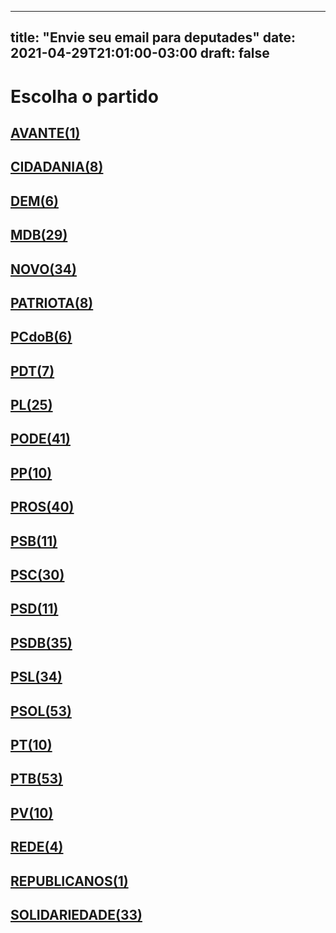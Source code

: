 
---
title: "Envie seu email para deputades"
date: 2021-04-29T21:01:00-03:00
draft: false
---
<h1>Escolha o partido</h1>
<h2><a href="mailto:dep.sebastiaooliveira@camara.leg.br,"> AVANTE(1) </a></h2><h2><a href="mailto:dep.chiquinhobrazao@camara.leg.br,dep.greyceelias@camara.leg.br,dep.luistibe@camara.leg.br,dep.tito@camara.leg.br,dep.andrejanones@camara.leg.br,dep.ledasadala@camara.leg.br,dep.pastorsargentoisidorio@camara.leg.br,dep.davitoria@camara.leg.br,"> CIDADANIA(8) </a></h2><h2><a href="mailto:dep.alexmanente@camara.leg.br,dep.danielcoelho@camara.leg.br,dep.paulabelmonte@camara.leg.br,dep.arnaldojardim@camara.leg.br,dep.rubensbueno@camara.leg.br,dep.luismiranda@camara.leg.br,"> DEM(6) </a></h2><h2><a href="mailto:dep.bilacpinto@camara.leg.br,dep.sostenescavalcante@camara.leg.br,dep.helioleite@camara.leg.br,dep.professoradorinhaseabrarezende@camara.leg.br,dep.anibalgomes@camara.leg.br,dep.fernandocoelhofilho@camara.leg.br,dep.igorkannario@camara.leg.br,dep.kimkataguiri@camara.leg.br,dep.geninhozuliani@camara.leg.br,dep.normaayub@camara.leg.br,dep.rodrigomaia@camara.leg.br,dep.olivalmarques@camara.leg.br,dep.arthuroliveiramaia@camara.leg.br,dep.elicorreafilho@camara.leg.br,dep.elmarnascimento@camara.leg.br,dep.josemarioschreiner@camara.leg.br,dep.dr.zachariascalil@camara.leg.br,dep.pauloazi@camara.leg.br,dep.juninhodopneu@camara.leg.br,dep.alanrick@camara.leg.br,dep.carloshenriquegaguim@camara.leg.br,dep.marcossoares@camara.leg.br,dep.efraimfilho@camara.leg.br,dep.juscelinofilho@camara.leg.br,dep.alexandreleite@camara.leg.br,dep.leurlomantojunior@camara.leg.br,dep.pedrolupion@camara.leg.br,dep.davidsoares@camara.leg.br,dep.rogeriopeninhamendonca@camara.leg.br,"> MDB(29) </a></h2><h2><a href="mailto:dep.marciobiolchi@camara.leg.br,dep.flavianomelo@camara.leg.br,dep.maurolopes@camara.leg.br,dep.giovanifeltes@camara.leg.br,dep.gutembergreis@camara.leg.br,dep.carloschiodini@camara.leg.br,dep.sergiosouza@camara.leg.br,dep.mosesrodrigues@camara.leg.br,dep.celsomaldaner@camara.leg.br,dep.fabioreis@camara.leg.br,dep.walteralves@camara.leg.br,dep.herciliocoelhodiniz@camara.leg.br,dep.dulcemiranda@camara.leg.br,dep.josepriante@camara.leg.br,dep.alceumoreira@camara.leg.br,dep.viniciusfarah@camara.leg.br,dep.juarezcosta@camara.leg.br,dep.osmarterra@camara.leg.br,dep.elcionebarbalho@camara.leg.br,dep.joaomarcelosouza@camara.leg.br,dep.baleiarossi@camara.leg.br,dep.danieladowaguinho@camara.leg.br,dep.newtoncardosojr@camara.leg.br,dep.isnaldobulhoesjr@camara.leg.br,dep.carlosbezerra@camara.leg.br,dep.raulhenry@camara.leg.br,dep.luciomosquini@camara.leg.br,dep.hildorocha@camara.leg.br,dep.hermesparcianello@camara.leg.br,dep.fabioramalho@camara.leg.br,dep.herculanopassos@camara.leg.br,dep.jessicasales@camara.leg.br,dep.marcosaureliosampaio@camara.leg.br,dep.pauloganime@camara.leg.br,"> NOVO(34) </a></h2><h2><a href="mailto:dep.gilsonmarques@camara.leg.br,dep.tiagomitraud@camara.leg.br,dep.adrianaventura@camara.leg.br,dep.alexisfonteyne@camara.leg.br,dep.viniciuspoit@camara.leg.br,dep.marcelvanhattem@camara.leg.br,dep.lucasgonzalez@camara.leg.br,dep.roman@camara.leg.br,"> PATRIOTA(8) </a></h2><h2><a href="mailto:dep.pastoreurico@camara.leg.br,dep.alcidesrodrigues@camara.leg.br,dep.marrecafilho@camara.leg.br,dep.fredcosta@camara.leg.br,dep.dr.frederico@camara.leg.br,dep.renildocalheiros@camara.leg.br,"> PCdoB(6) </a></h2><h2><a href="mailto:dep.professoramarcivania@camara.leg.br,dep.danielalmeida@camara.leg.br,dep.perpetuaalmeida@camara.leg.br,dep.aliceportugal@camara.leg.br,dep.jandirafeghali@camara.leg.br,dep.orlandosilva@camara.leg.br,dep.andrefigueiredo@camara.leg.br,"> PDT(7) </a></h2><h2><a href="mailto:dep.tuliogadelha@camara.leg.br,dep.damiaofeliciano@camara.leg.br,dep.jesussergio@camara.leg.br,dep.dagobertonogueira@camara.leg.br,dep.pauloramos@camara.leg.br,dep.leonidascristino@camara.leg.br,dep.pompeodemattos@camara.leg.br,dep.fabiohenrique@camara.leg.br,dep.idilvanalencar@camara.leg.br,dep.subtenentegonzaga@camara.leg.br,dep.afonsomotta@camara.leg.br,dep.gustavofruet@camara.leg.br,dep.marioheringer@camara.leg.br,dep.tabataamaral@camara.leg.br,dep.roberiomonteiro@camara.leg.br,dep.flavionogueira@camara.leg.br,dep.marlonsantos@camara.leg.br,dep.flaviamorais@camara.leg.br,dep.chicodangelo@camara.leg.br,dep.wolneyqueiroz@camara.leg.br,dep.eduardobismarck@camara.leg.br,dep.alexsantana@camara.leg.br,dep.silviacristina@camara.leg.br,dep.felixmendoncajunior@camara.leg.br,dep.ediolopes@camara.leg.br,"> PL(25) </a></h2><h2><a href="mailto:dep.pastorgil@camara.leg.br,dep.laertebessa@camara.leg.br,dep.joserocha@camara.leg.br,dep.giovanicherini@camara.leg.br,dep.joaomaia@camara.leg.br,dep.marcioalvino@camara.leg.br,dep.juniormano@camara.leg.br,dep.giacobo@camara.leg.br,dep.marceloramos@camara.leg.br,dep.magdamofatto@camara.leg.br,dep.gelsonazevedo@camara.leg.br,dep.zevitor@camara.leg.br,dep.luiznishimori@camara.leg.br,dep.fernandorodolfo@camara.leg.br,dep.luizantoniocorrea@camara.leg.br,dep.miguellombardi@camara.leg.br,dep.josimarmaranhaozinho@camara.leg.br,dep.joaocarlosbacelar@camara.leg.br,dep.lincolnportela@camara.leg.br,dep.luizcarlosmotta@camara.leg.br,dep.abiliosantana@camara.leg.br,dep.juniorlourenco@camara.leg.br,dep.dr.jaziel@camara.leg.br,dep.christianedesouzayared@camara.leg.br,dep.raimundocosta@camara.leg.br,dep.vicentinhojunior@camara.leg.br,dep.altineucortes@camara.leg.br,dep.cristianovale@camara.leg.br,dep.viniciusgurgel@camara.leg.br,dep.capitaofabioabreu@camara.leg.br,dep.capitaoaugusto@camara.leg.br,dep.policialkatiasastre@camara.leg.br,dep.boscocosta@camara.leg.br,dep.wellingtonroberto@camara.leg.br,dep.tiririca@camara.leg.br,dep.sorayasantos@camara.leg.br,dep.valdevannoventa@camara.leg.br,dep.paulofreirecosta@camara.leg.br,dep.sergiotoledo@camara.leg.br,dep.aeltonfreitas@camara.leg.br,dep.leomoraes@camara.leg.br,"> PODE(41) </a></h2><h2><a href="mailto:dep.josemedeiros@camara.leg.br,dep.josenelto@camara.leg.br,dep.igortimo@camara.leg.br,dep.robertodelucena@camara.leg.br,dep.ricardoteobaldo@camara.leg.br,dep.renataabreu@camara.leg.br,dep.bacelar@camara.leg.br,dep.diegogarcia@camara.leg.br,dep.josivaldojp@camara.leg.br,dep.nerigeller@camara.leg.br,"> PP(10) </a></h2><h2><a href="mailto:dep.iracemaportella@camara.leg.br,dep.covattifilho@camara.leg.br,dep.ronaldocarletto@camara.leg.br,dep.angelaamin@camara.leg.br,dep.professoralcides@camara.leg.br,dep.pinheirinho@camara.leg.br,dep.pedrowestphalen@camara.leg.br,dep.dr.luizantonioteixeirajr@camara.leg.br,dep.arthurlira@camara.leg.br,dep.atilalins@camara.leg.br,dep.cacaleao@camara.leg.br,dep.hirangoncalves@camara.leg.br,dep.guilhermederrite@camara.leg.br,dep.guilhermemussi@camara.leg.br,dep.atilalira@camara.leg.br,dep.eduardodafonte@camara.leg.br,dep.marceloaro@camara.leg.br,dep.adrianodobaldy@camara.leg.br,dep.dimasfabiano@camara.leg.br,dep.marionegromontejr@camara.leg.br,dep.celinaleao@camara.leg.br,dep.margaretecoelho@camara.leg.br,dep.andrefufuca@camara.leg.br,dep.laerciooliveira@camara.leg.br,dep.evairvieirademelo@camara.leg.br,dep.claudiocajado@camara.leg.br,dep.afonsohamm@camara.leg.br,dep.faustopinato@camara.leg.br,dep.jeronimogoergen@camara.leg.br,dep.christinoaureo@camara.leg.br,dep.jaquelinecassol@camara.leg.br,dep.ricardobarros@camara.leg.br,dep.betorosado@camara.leg.br,dep.fernandomonteiro@camara.leg.br,dep.aguinaldoribeiro@camara.leg.br,dep.ajalbuquerque@camara.leg.br,dep.ricardoizar@camara.leg.br,dep.andreabdon@camara.leg.br,dep.francocartafina@camara.leg.br,dep.acaciofavacho@camara.leg.br,"> PROS(40) </a></h2><h2><a href="mailto:dep.bocaaberta@camara.leg.br,dep.erosbiondini@camara.leg.br,dep.vaidonoliveira@camara.leg.br,dep.carladickson@camara.leg.br,dep.capitaowagner@camara.leg.br,dep.clarissagarotinho@camara.leg.br,dep.toninhowandscheer@camara.leg.br,dep.gastaovieira@camara.leg.br,dep.welitonprado@camara.leg.br,dep.ulduricojunior@camara.leg.br,dep.lucianoducci@camara.leg.br,"> PSB(11) </a></h2><h2><a href="mailto:dep.jeffersoncampos@camara.leg.br,dep.lizianebayer@camara.leg.br,dep.tedconti@camara.leg.br,dep.vilsondafetaemg@camara.leg.br,dep.rodrigocoelho@camara.leg.br,dep.alielmachado@camara.leg.br,dep.danilocabral@camara.leg.br,dep.emidinhomadeira@camara.leg.br,dep.odoricomonteiro@camara.leg.br,dep.rafaelmotta@camara.leg.br,dep.miltoncoelho@camara.leg.br,dep.felipecarreras@camara.leg.br,dep.feliperigoni@camara.leg.br,dep.mauronazif@camara.leg.br,dep.ricardosilva@camara.leg.br,dep.tadeualencar@camara.leg.br,dep.rodrigoagostinho@camara.leg.br,dep.cassioandrade@camara.leg.br,dep.lidicedamata@camara.leg.br,dep.gervasiomaia@camara.leg.br,dep.rosanavalle@camara.leg.br,dep.camilocapiberibe@camara.leg.br,dep.gonzagapatriota@camara.leg.br,dep.alessandromolon@camara.leg.br,dep.marcelonilo@camara.leg.br,dep.heitorschuch@camara.leg.br,dep.biradopindare@camara.leg.br,dep.eliasvaz@camara.leg.br,dep.juliodelgado@camara.leg.br,dep.leonardogadelha@camara.leg.br,"> PSC(30) </a></h2><h2><a href="mailto:dep.lauriete@camara.leg.br,dep.glaustindafokus@camara.leg.br,dep.aluisiomendes@camara.leg.br,dep.otonidepaula@camara.leg.br,dep.osiresdamaso@camara.leg.br,dep.euclydespettersen@camara.leg.br,dep.gilbertonascimento@camara.leg.br,dep.ricardodakarol@camara.leg.br,dep.andreferreira@camara.leg.br,dep.pauloeduardomartins@camara.leg.br,dep.marcobertaiolli@camara.leg.br,"> PSD(11) </a></h2><h2><a href="mailto:dep.sargentofahur@camara.leg.br,dep.marxbeltrao@camara.leg.br,dep.ricardoguidi@camara.leg.br,dep.vermelho@camara.leg.br,dep.misaelvarella@camara.leg.br,dep.reinholdstephanesjunior@camara.leg.br,dep.neucimarfraga@camara.leg.br,dep.sidneyleite@camara.leg.br,dep.pedroaugustopalareti@camara.leg.br,dep.stefanoaguiar@camara.leg.br,dep.ottoalencarfilho@camara.leg.br,dep.paulomagalhaes@camara.leg.br,dep.sergiobrito@camara.leg.br,dep.joaquimpassarinho@camara.leg.br,dep.franciscojr@camara.leg.br,dep.fabiomitidieri@camara.leg.br,dep.fabiotrad@camara.leg.br,dep.haroldocathedral@camara.leg.br,dep.flordelis@camara.leg.br,dep.andredepaula@camara.leg.br,dep.edilaziojunior@camara.leg.br,dep.antoniobrito@camara.leg.br,dep.cezinhademadureira@camara.leg.br,dep.expeditonetto@camara.leg.br,dep.juniorferrari@camara.leg.br,dep.charlesfernandes@camara.leg.br,dep.domingosneto@camara.leg.br,dep.diegoandrade@camara.leg.br,dep.josenunes@camara.leg.br,dep.delegadoedermauro@camara.leg.br,dep.darcidematos@camara.leg.br,dep.juliocesar@camara.leg.br,dep.danrleidedeushinterholz@camara.leg.br,dep.hugoleal@camara.leg.br,dep.marianacarvalho@camara.leg.br,"> PSDB(35) </a></h2><h2><a href="mailto:dep.biacavassa@camara.leg.br,dep.sheridan@camara.leg.br,dep.brunafurlan@camara.leg.br,dep.betopereira@camara.leg.br,dep.daniloforte@camara.leg.br,dep.samuelmoreira@camara.leg.br,dep.geovaniadesa@camara.leg.br,dep.eduardocury@camara.leg.br,dep.rossoni@camara.leg.br,dep.rosemodesto@camara.leg.br,dep.normapereira@camara.leg.br,dep.carlossampaio@camara.leg.br,dep.rodrigodecastro@camara.leg.br,dep.otavioleite@camara.leg.br,dep.eduardobarbosa@camara.leg.br,dep.celiosilveira@camara.leg.br,dep.ednahenrique@camara.leg.br,dep.celsosabino@camara.leg.br,dep.pauloabiackel@camara.leg.br,dep.domingossavio@camara.leg.br,dep.rafafa@camara.leg.br,dep.pedrovilela@camara.leg.br,dep.nilsonpinto@camara.leg.br,dep.terezanelma@camara.leg.br,dep.danieltrzeciak@camara.leg.br,dep.lucasredecker@camara.leg.br,dep.vitorlippi@camara.leg.br,dep.aecioneves@camara.leg.br,dep.mararocha@camara.leg.br,dep.vanderleimacris@camara.leg.br,dep.alexandrefrota@camara.leg.br,dep.adolfoviana@camara.leg.br,dep.luizcarlos@camara.leg.br,dep.eduardobolsonaro@camara.leg.br,"> PSL(34) </a></h2><h2><a href="mailto:dep.loestertrutis@camara.leg.br,dep.carolinedetoni@camara.leg.br,dep.lourivalgomes@camara.leg.br,dep.alesilva@camara.leg.br,dep.joicehasselmann@camara.leg.br,dep.vitorhugo@camara.leg.br,dep.carlosjordy@camara.leg.br,dep.lucianobivar@camara.leg.br,dep.dra.sorayamanato@camara.leg.br,dep.charllesevangelista@camara.leg.br,dep.christonietto@camara.leg.br,dep.dr.luizovando@camara.leg.br,dep.coronelarmando@camara.leg.br,dep.coronelchrisostomo@camara.leg.br,dep.coroneltadeu@camara.leg.br,dep.danielfreitas@camara.leg.br,dep.delegadowaldir@camara.leg.br,dep.delegadopablo@camara.leg.br,dep.danielsilveira@camara.leg.br,dep.abouanni@camara.leg.br,dep.delegadomarcelofreitas@camara.leg.br,dep.delegadoantoniofurtado@camara.leg.br,dep.julianlemos@camara.leg.br,dep.professorjoziel@camara.leg.br,dep.professoradayanepimentel@camara.leg.br,dep.leomotta@camara.leg.br,dep.nicoletti@camara.leg.br,dep.marcelobrum@camara.leg.br,dep.bozzella@camara.leg.br,dep.alinesleutjes@camara.leg.br,dep.luizlima@camara.leg.br,dep.carlazambelli@camara.leg.br,dep.luizphilippedeorleansebraganca@camara.leg.br,dep.generalgirao@camara.leg.br,dep.nereucrispim@camara.leg.br,dep.bibonunes@camara.leg.br,dep.generalpeternelli@camara.leg.br,dep.heitorfreire@camara.leg.br,dep.biakicis@camara.leg.br,dep.majorfabiana@camara.leg.br,dep.marciolabre@camara.leg.br,dep.guigapeixoto@camara.leg.br,dep.gurgel@camara.leg.br,dep.marceloalvaroantonio@camara.leg.br,dep.sanderson@camara.leg.br,dep.filipebarros@camara.leg.br,dep.junioamaral@camara.leg.br,dep.nelsonbarbudo@camara.leg.br,dep.heliolopes@camara.leg.br,dep.felipefrancischini@camara.leg.br,dep.feliciolaterca@camara.leg.br,dep.fabioschiochet@camara.leg.br,dep.aureacarolina@camara.leg.br,"> PSOL(53) </a></h2><h2><a href="mailto:dep.glauberbraga@camara.leg.br,dep.taliriapetrone@camara.leg.br,dep.vivireis@camara.leg.br,dep.luizaerundina@camara.leg.br,dep.fernandamelchionna@camara.leg.br,dep.samiabomfim@camara.leg.br,dep.marcelofreixo@camara.leg.br,dep.davidmiranda@camara.leg.br,dep.ivanvalente@camara.leg.br,dep.rubensotoni@camara.leg.br,"> PT(10) </a></h2><h2><a href="mailto:dep.zecarlos@camara.leg.br,dep.zeneto@camara.leg.br,dep.professorarosaneide@camara.leg.br,dep.ruifalcao@camara.leg.br,dep.vanderloubet@camara.leg.br,dep.beneditadasilva@camara.leg.br,dep.betofaro@camara.leg.br,dep.reginaldolopes@camara.leg.br,dep.celiomoura@camara.leg.br,dep.afonsoflorence@camara.leg.br,dep.rejanedias@camara.leg.br,dep.waldenorpereira@camara.leg.br,dep.bohngass@camara.leg.br,dep.arlindochinaglia@camara.leg.br,dep.carlosveras@camara.leg.br,dep.rogeriocorreia@camara.leg.br,dep.carloszarattini@camara.leg.br,dep.alexandrepadilha@camara.leg.br,dep.airtonfaleiro@camara.leg.br,dep.alencarsantanabraga@camara.leg.br,dep.vicentinho@camara.leg.br,dep.valmirassuncao@camara.leg.br,dep.zecadirceu@camara.leg.br,dep.pedrouczai@camara.leg.br,dep.enioverri@camara.leg.br,dep.odaircunha@camara.leg.br,dep.leonardomonteiro@camara.leg.br,dep.luiziannelins@camara.leg.br,dep.erikakokay@camara.leg.br,dep.nataliabonavides@camara.leg.br,dep.merlongsolano@camara.leg.br,dep.freianastacioribeiro@camara.leg.br,dep.joaodaniel@camara.leg.br,dep.mariliaarraes@camara.leg.br,dep.mariadorosario@camara.leg.br,dep.henriquefontana@camara.leg.br,dep.marcon@camara.leg.br,dep.heldersalomao@camara.leg.br,dep.gleisihoffmann@camara.leg.br,dep.jorgesolla@camara.leg.br,dep.joseairtonfelixcirilo@camara.leg.br,dep.niltotatto@camara.leg.br,dep.padrejoao@camara.leg.br,dep.pauloteixeira@camara.leg.br,dep.pauloguedes@camara.leg.br,dep.leodebrito@camara.leg.br,dep.joseildoramos@camara.leg.br,dep.josericardo@camara.leg.br,dep.paulao@camara.leg.br,dep.patrusananias@camara.leg.br,dep.paulopimenta@camara.leg.br,dep.joseguimaraes@camara.leg.br,dep.wilsonsantiago@camara.leg.br,"> PTB(53) </a></h2><h2><a href="mailto:dep.luisacanziani@camara.leg.br,dep.eduardocosta@camara.leg.br,dep.pedroaugustobezerra@camara.leg.br,dep.pedrolucasfernandes@camara.leg.br,dep.nivaldoalbuquerque@camara.leg.br,dep.emanuelpinheironeto@camara.leg.br,dep.mauriciodziedricki@camara.leg.br,dep.paulobengtson@camara.leg.br,dep.marcelomoraes@camara.leg.br,dep.celiostudart@camara.leg.br,"> PV(10) </a></h2><h2><a href="mailto:dep.professorisraelbatista@camara.leg.br,dep.enricomisasi@camara.leg.br,dep.leandre@camara.leg.br,dep.joeniawapichana@camara.leg.br,"> REDE(4) </a></h2><h2><a href="mailto:dep.amaroneto@camara.leg.br,"> REPUBLICANOS(1) </a></h2><h2><a href="mailto:dep.heliocosta@camara.leg.br,dep.luizaogoulart@camara.leg.br,dep.viniciuscarvalho@camara.leg.br,dep.hugomotta@camara.leg.br,dep.vavamartins@camara.leg.br,dep.alinegurgel@camara.leg.br,dep.jhonatandejesus@camara.leg.br,dep.joaocampos@camara.leg.br,dep.jorgebraz@camara.leg.br,dep.lafayettedeandrada@camara.leg.br,dep.juliocesarribeiro@camara.leg.br,dep.aroldomartins@camara.leg.br,dep.silviocostafilho@camara.leg.br,dep.capitaoalbertoneto@camara.leg.br,dep.cleberverde@camara.leg.br,dep.pr.marcofeliciano@camara.leg.br,dep.celsorussomanno@camara.leg.br,dep.robertoalves@camara.leg.br,dep.ossesiosilva@camara.leg.br,dep.rosangelagomes@camara.leg.br,dep.carlosgomes@camara.leg.br,dep.miltonvieira@camara.leg.br,dep.severinopessoa@camara.leg.br,dep.dr.goncalo@camara.leg.br,dep.silascamara@camara.leg.br,dep.tiaeron@camara.leg.br,dep.marciomarinho@camara.leg.br,dep.mariarosas@camara.leg.br,dep.gilbertoabramo@camara.leg.br,dep.gilcutrim@camara.leg.br,dep.benesleocadio@camara.leg.br,dep.marcospereira@camara.leg.br,dep.gustinhoribeiro@camara.leg.br,"> SOLIDARIEDADE(33) </a></h2>